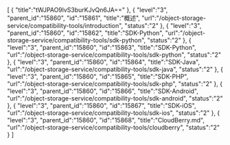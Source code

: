 [
	{
		"title":"tWJPAO9lvS3burKJvQn6JA=="
	},
	{
		"level":"3",
		"parent_id":"15860",
		"id":"15861",
		"title":"概述",
		"url":"/object-storage-service/compatibility-tools/introduction",
		"status":"2"
	},
	{
		"level":"3",
		"parent_id":"15860",
		"id":"15862",
		"title":"SDK-Python",
		"url":"/object-storage-service/compatibility-tools/sdk-python",
		"status":"2"
	},
	{
		"level":"3",
		"parent_id":"15860",
		"id":"15863",
		"title":"SDK-Python",
		"url":"/object-storage-service/compatibility-tools/sdk-python",
		"status":"2"
	},
	{
		"level":"3",
		"parent_id":"15860",
		"id":"15864",
		"title":"SDK-Java",
		"url":"/object-storage-service/compatibility-tools/sdk-java",
		"status":"2"
	},
	{
		"level":"3",
		"parent_id":"15860",
		"id":"15865",
		"title":"SDK-PHP",
		"url":"/object-storage-service/compatibility-tools/sdk-php",
		"status":"2"
	},
	{
		"level":"3",
		"parent_id":"15860",
		"id":"15866",
		"title":"SDK-Android",
		"url":"/object-storage-service/compatibility-tools/sdk-android",
		"status":"2"
	},
	{
		"level":"3",
		"parent_id":"15860",
		"id":"15867",
		"title":"SDK-iOS",
		"url":"/object-storage-service/compatibility-tools/sdk-ios",
		"status":"2"
	},
	{
		"level":"3",
		"parent_id":"15860",
		"id":"15868",
		"title":"CloudBerry.md",
		"url":"/object-storage-service/compatibility-tools/cloudberry",
		"status":"2"
	}
]